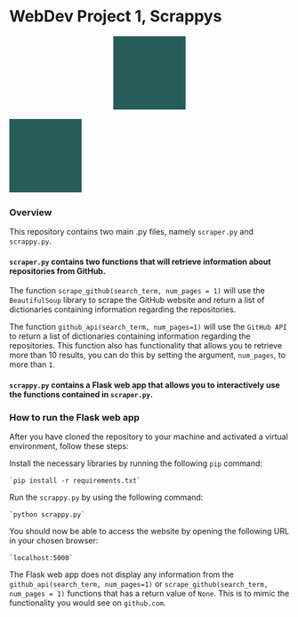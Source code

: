 # WebDev Project 1, Scrappys

<p align="center">
  <img src="https://github.com/eberhardtkorf/eberhardtkorf.github.io/blob/main/pages/journal/entries/readmes/readme_images/test.png" />
</p>

![Optional Text](readme_images/test.png)

### Overview

This repository contains two main .py files, namely `scraper.py` and `scrappy.py`.

#### `scraper.py` contains two functions that will retrieve information about repositories from GitHub. 

The function `scrape_github(search_term, num_pages = 1)` will use the `BeautifulSoup` library to scrape the GitHub website and return a list of     dictionaries containing information regarding the repositories.

The function `github_api(search_term, num_pages=1)` will use the `GitHub API` to return a list of dictionaries containing information regarding the repositories. This function also has functionality that allows you te retrieve more than 10 results, you can do this by setting the argument, `num_pages`, to more than `1`.

#### `scrappy.py` contains a Flask web app that allows you to interactively use the functions contained in `scraper.py`.

### How to run the Flask web app

After you have cloned the repository to your machine and activated a virtual environment, follow these steps:

Install the necessary libraries by running the following `pip` command:

    `pip install -r requirements.txt`

Run the `scrappy.py` by using the following command:

    `python scrappy.py`

You should now be able to access the website by opening the following URL in your chosen browser:

    `localhost:5000`

The Flask web app does not display any information from the `github_api(search_term, num_pages=1)` or `scrape_github(search_term, num_pages = 1)` functions that has a return value of `None`. This is to mimic the functionality you would see on `github.com`.
